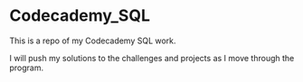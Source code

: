# Codecademy_SQL
This is a repo of my Codecademy SQL work.

I will push my solutions to the challenges and projects as I move through the program.
